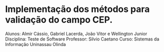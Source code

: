 # Implementação dos métodos para validação do campo CEP.

Alunos: Almir Cássio, Gabriel Lacerda, João Vitor e Wellington Junior
Disciplina: Teste de Software
Professor: Silvio Caetano
Curso: Sistemas da Informação
Uninassau Olinda
